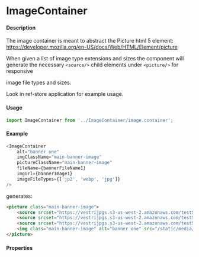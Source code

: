 # ImageContainer

#### Description

The image container is meant to abstract the Picture html 5 element: https://developer.mozilla.org/en-US/docs/Web/HTML/Element/picture

When given a list of image type extensions and sizes the component will generate the necessary `<source/>` child elements under `<picture/>` for responsive

image file types and sizes.

Look in ref-store application for example usage.

#### Usage

```js
import ImageContainer from '../ImageContainer/image.container';
```

#### Example

```js
<ImageContainer 
    alt="banner one" 
    imgClassName="main-banner-image" 
    pictureClassName="main-banner-image" 
    fileName={bannerFileName1} 
    imgUrl={bannerImage1} 
    imageFileTypes={['jp2', 'webp', 'jpg']} 
/>
```

generates:

```html
<picture class="main-banner-image">
    <source srcset="https://vestrijpgs.s3-us-west-2.amazonaws.com/testSrcSet/jp2/b2c-banner-1-768w.jp2 768w, https://vestrijpgs.s3-us-west-2.amazonaws.com/testSrcSet/jp2/b2c-banner-1-1092w.jp2 1092w, https://vestrijpgs.s3-us-west-2.amazonaws.com/testSrcSet/jp2/b2c-banner-1-2800w.jp2 2800w" type="image/jp2">
    <source srcset="https://vestrijpgs.s3-us-west-2.amazonaws.com/testSrcSet/webp/b2c-banner-1-768w.webp 768w, https://vestrijpgs.s3-us-west-2.amazonaws.com/testSrcSet/webp/b2c-banner-1-1092w.webp 1092w, https://vestrijpgs.s3-us-west-2.amazonaws.com/testSrcSet/webp/b2c-banner-1-2800w.webp 2800w" type="image/webp">
    <source srcset="https://vestrijpgs.s3-us-west-2.amazonaws.com/testSrcSet/jpg/b2c-banner-1-768w.jpg 768w, https://vestrijpgs.s3-us-west-2.amazonaws.com/testSrcSet/jpg/b2c-banner-1-1092w.jpg 1092w, https://vestrijpgs.s3-us-west-2.amazonaws.com/testSrcSet/jpg/b2c-banner-1-2800w.jpg 2800w" type="image/jpg">
    <img class="main-banner-image" alt="banner one" src="/static/media/b2c-banner-1.5ad237f5.png">
</picture>
```

#### Properties

<!-- PROPS -->

